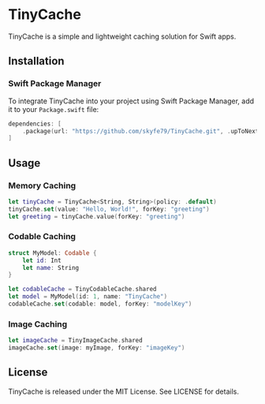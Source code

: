 # TinyCache

TinyCache is a simple and lightweight caching solution for Swift apps.

## Installation

### Swift Package Manager
To integrate TinyCache into your project using Swift Package Manager, add it to your `Package.swift` file:
```swift
dependencies: [
    .package(url: "https://github.com/skyfe79/TinyCache.git", .upToNextMajor(from: "0.0.1"))
]
```

## Usage

### Memory Caching

```swift
let tinyCache = TinyCache<String, String>(policy: .default)
tinyCache.set(value: "Hello, World!", forKey: "greeting")
let greeting = tinyCache.value(forKey: "greeting")
```

### Codable Caching

```swift
struct MyModel: Codable {
    let id: Int
    let name: String
}

let codableCache = TinyCodableCache.shared
let model = MyModel(id: 1, name: "TinyCache")
codableCache.set(codable: model, forKey: "modelKey")
```

### Image Caching

```swift
let imageCache = TinyImageCache.shared
imageCache.set(image: myImage, forKey: "imageKey")
```

## License

TinyCache is released under the MIT License. See LICENSE for details.
